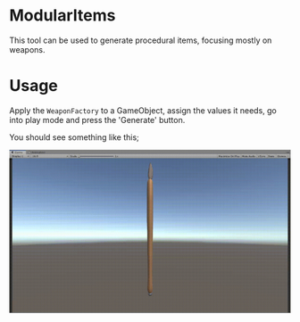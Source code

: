 # ModularItems
This tool can be used to generate procedural items, focusing mostly on weapons.

# Usage

Apply the `WeaponFactory` to a GameObject, assign the values it needs, go into play mode and press the 'Generate' button.

You should see something like this;

![Weapon generation](Documentation/generation.gif)
